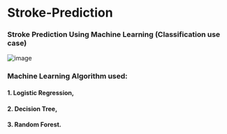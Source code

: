 # Stroke-Prediction

### Stroke Prediction Using Machine Learning (Classification use case)

![image](https://user-images.githubusercontent.com/69152112/210896599-db2dd91c-df8c-400b-b81b-01577e2e85e5.png)

### Machine Learning Algorithm used:

#### 1. Logistic Regression,

#### 2. Decision Tree,

#### 3. Random Forest.
